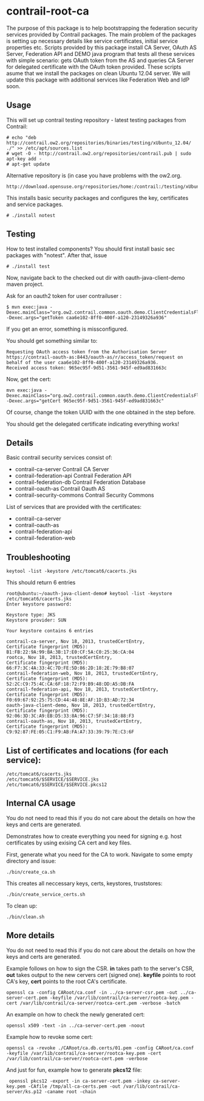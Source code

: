 contrail-root-ca
================

The purpose of this package is to help bootstrapping the federation security services provided by Contrail packages. 
The main problem of the packages is setting up necessary details like service certificates, initial service properties etc.
Scripts provided by this package install CA Server, OAuth AS Server, Federation API and DEMO java program that tests
all these services with simple scenario: gets OAuth token from the AS and queries CA Server for delegated certificate
with the OAuth token provided. These scripts asume that we install the packages on clean Ubuntu 12.04 server. We will update this package with additional services like Federation Web and IdP soon.

Usage
---------
This will set up contrail testing repository - latest testing packages from Contrail:
```
# echo "deb http://contrail.ow2.org/repositories/binaries/testing/xUbuntu_12.04/ ./" >> /etc/apt/sources.list
# wget -O - http://contrail.ow2.org/repositories/contrail.pub | sudo apt-key add -
# apt-get update
```
Alternative repository is (in case you have problems with the ow2.org.
```
http://download.opensuse.org/repositories/home:/contrail:/testing/xUbuntu_12.04/
```

This installs basic security packages and configures the key, certificates and service packages. 
```
# ./install notest
```
Testing
----------

How to test installed components? You should first install basic sec packages with "notest". After that, issue
```
# ./install test
```

Now, navigate back to the checked out dir with oauth-java-client-demo maven project.

Ask for an oauth2 token for user  contrailuser :
```
$ mvn exec:java -Dexec.mainClass="org.ow2.contrail.common.oauth.demo.ClientCredentialsFlowDemo" -Dexec.args="getToken caa6e102-8ff0-400f-a120-23149326a936"
```

If you get an error, something is missconfigured.

You should get something similar to:
```
Requesting OAuth access token from the Authorisation Server https://contrail-oauth-as:8443/oauth-as/r/access_token/request on behalf of the user caa6e102-8ff0-400f-a120-23149326a936.
Received access token: 965ec95f-9d51-3561-945f-ed9ad831663c
```

Now, get the cert:
```
mvn exec:java -Dexec.mainClass="org.ow2.contrail.common.oauth.demo.ClientCredentialsFlowDemo" -Dexec.args="getCert 965ec95f-9d51-3561-945f-ed9ad831663c"
```
Of course, change the token UUID with the one obtained in the step before.

You should get the delegated certificate indicating everything works!

Details
----

Basic contrail security services consist of:

* contrail-ca-server Contrail CA Server
* contrail-federation-api Contrail Federation API
* contrail-federation-db Contrail Federation Database
* contrail-oauth-as Contrail Oauth AS
* contrail-security-commons Contrail Security Commons

List of services that are provided with the certificates:
* contrail-ca-server
* contrail-oauth-as
* contrail-federation-api
* contrail-federation-web

Troubleshooting
----------

```
keytool -list -keystore /etc/tomcat6/cacerts.jks
```

This should return 6 entries

```
root@ubuntu:~/oauth-java-client-demo# keytool -list -keystore /etc/tomcat6/cacerts.jks 
Enter keystore password:  

Keystore type: JKS
Keystore provider: SUN

Your keystore contains 6 entries

contrail-ca-server, Nov 18, 2013, trustedCertEntry,
Certificate fingerprint (MD5): B1:FB:22:9A:99:BA:3B:17:E0:CF:5A:C0:25:36:CA:04
rootca, Nov 18, 2013, trustedCertEntry,
Certificate fingerprint (MD5): 66:F7:3C:4A:33:4C:7D:FE:5D:86:2D:18:2E:79:B8:07
contrail-federation-web, Nov 18, 2013, trustedCertEntry,
Certificate fingerprint (MD5): 52:2C:C9:75:4C:CA:6F:18:72:F9:B9:48:DD:A5:DB:FA
contrail-federation-api, Nov 18, 2013, trustedCertEntry,
Certificate fingerprint (MD5): F0:69:67:92:25:75:CD:44:48:8E:AF:1D:B3:AD:72:34
oauth-java-client-demo, Nov 18, 2013, trustedCertEntry,
Certificate fingerprint (MD5): 92:06:3D:3C:A9:EB:D5:33:8A:96:C7:5F:34:18:88:F3
contrail-oauth-as, Nov 18, 2013, trustedCertEntry,
Certificate fingerprint (MD5): C9:92:87:FE:05:C1:F9:AB:FA:A7:33:39:79:7E:C3:6F
```

List of certificates and locations (for each service):
----------

```
/etc/tomcat6/cacerts.jks
/etc/tomcat6/$SERVICE/$SERVICE.jks
/etc/tomcat6/$SERVICE/$SERVICE.pkcs12
```

Internal CA usage
----------
You do not need to read this if you do not care about the details on how the keys and certs are generated.

Demonstrates how to create everything you need for signing e.g. host certificates by using exising CA cert and key files.

First, generate what you need for the CA to work. Navigate to some empty directory and issue:
```
./bin/create_ca.sh
```
This creates all neccessary keys, certs, keystores, truststores:
```
./bin/create_service_certs.sh
```
To clean up:
```
./bin/clean.sh
```

More details
----------

You do not need to read this if you do not care about the details on how the keys and certs are generated.

Example follows on how to sign the CSR. **in** takes path to the server's CSR, **out** takes output to the new cervers cert (signed one). **keyfile** points to root CA's key, **cert** points to the root CA's certificate.
```
openssl ca -config CARoot/ca.conf -in ../ca-server-csr.pem -out ../ca-server-cert.pem -keyfile /var/lib/contrail/ca-server/rootca-key.pem -cert /var/lib/contrail/ca-server/rootca-cert.pem -verbose -batch
```

An example on how to check the newly generated cert:
```
openssl x509 -text -in ../ca-server-cert.pem -noout
```

Example how to revoke some cert:
```
openssl ca -revoke ./CARoot/ca.db.certs/01.pem -config CARoot/ca.conf -keyfile /var/lib/contrail/ca-server/rootca-key.pem -cert /var/lib/contrail/ca-server/rootca-cert.pem -verbose
```

And just for fun, example how to generate **pkcs12** file:
```
 openssl pkcs12 -export -in ca-server-cert.pem -inkey ca-server-key.pem -CAfile /tmp/all-ca-certs.pem -out /var/lib/contrail/ca-server/ks.p12 -caname root -chain
```
